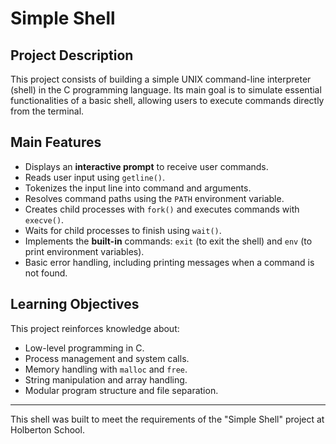 # Simple Shell

## Project Description

This project consists of building a simple UNIX command-line interpreter (shell) in the C programming language. Its main goal is to simulate essential functionalities of a basic shell, allowing users to execute commands directly from the terminal.

## Main Features

- Displays an **interactive prompt** to receive user commands.
- Reads user input using `getline()`.
- Tokenizes the input line into command and arguments.
- Resolves command paths using the `PATH` environment variable.
- Creates child processes with `fork()` and executes commands with `execve()`.
- Waits for child processes to finish using `wait()`.
- Implements the **built-in** commands: `exit` (to exit the shell) and `env` (to print environment variables).
- Basic error handling, including printing messages when a command is not found.

## Learning Objectives

This project reinforces knowledge about:

- Low-level programming in C.
- Process management and system calls.
- Memory handling with `malloc` and `free`.
- String manipulation and array handling.
- Modular program structure and file separation.

---

This shell was built to meet the requirements of the "Simple Shell" project at Holberton School.


